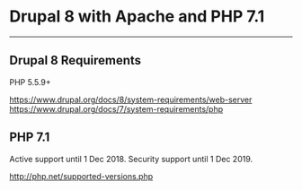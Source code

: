 # Drupal 8 with Apache and PHP 7.1
-------------------------------------------

## Drupal 8 Requirements

PHP 5.5.9+

https://www.drupal.org/docs/8/system-requirements/web-server
https://www.drupal.org/docs/7/system-requirements/php

## PHP 7.1

Active support until 1 Dec 2018.
Security support until 1 Dec 2019.

http://php.net/supported-versions.php
